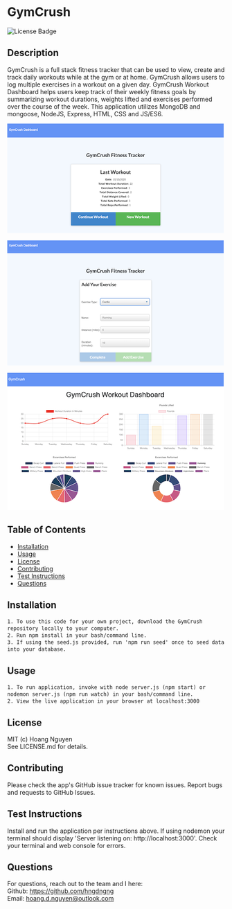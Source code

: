 # GymCrush
  
  ![License Badge](https://img.shields.io/badge/License-MIT-Green)
  
  ## Description 
  GymCrush is a full stack fitness tracker that can be used to view, create and track daily workouts while at the gym or at home. GymCrush allows users to log multiple exercises in a workout on a given day. GymCrush Workout Dashboard helps users keep track of their weekly fitness goals by summarizing workout durations, weights lifted and exercises performed over the course of the week. This application utilizes MongoDB and mongoose, NodeJS, Express, HTML, CSS and JS/ES6. 

  ![Image of application home page](./public/assets/img/index.png)
      
  ![Image of application exercise log page](./public/assets/img/exercise.png)

  ![Image of application stats page](./public/assets/img/stats.png)


  ## Table of Contents
  * [Installation](#installation)
  * [Usage](#usage)
  * [License](#license)
  * [Contributing](#contributing)
  * [Test Instructions](#test-instructions)
  * [Questions](#questions)

  ## Installation
    
    1. To use this code for your own project, download the GymCrush repository locally to your computer.   
    2. Run npm install in your bash/command line.
    3. If using the seed.js provided, run 'npm run seed' once to seed data into your database.

  ## Usage
      
    1. To run application, invoke with node server.js (npm start) or nodemon server.js (npm run watch) in your bash/command line. 
    2. View the live application in your browser at localhost:3000

  ## License
  MIT (c) Hoang Nguyen   
  See LICENSE.md for details.

  ## Contributing
  Please check the app's GitHub issue tracker for known issues. Report bugs and requests to GitHub Issues.

  ## Test Instructions
  Install and run the application per instructions above. If using nodemon your terminal should display 'Server listening on: http://localhost:3000'. Check your terminal and web console for errors.

  ## Questions
  For questions, reach out to the team and I here:  
  Github: https://github.com/hngdngng  
  Email: [hoang.d.nguyen@outlook.com](mailto:hoang.d.nguyen@outlook.com)
  